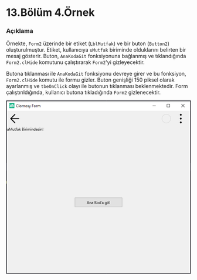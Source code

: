# 13.Bölüm 4.Örnek

### Açıklama

Örnekte, `Form2` üzerinde bir etiket (`LblMutfak`) ve bir buton (`Button2`) oluşturulmuştur. Etiket, kullanıcıya `uMutfak` biriminde olduklarını belirten bir mesaj gösterir. Buton, `AnaKodaGit` fonksiyonuna bağlanmış ve tıklandığında `Form2.clHide` komutunu çalıştırarak `Form2`'yi gizleyecektir.

Butona tıklanması ile `AnaKodaGit` fonksiyonu devreye girer ve bu fonksiyon, `Form2.clHide` komutu ile formu gizler. Buton genişliği 150 piksel olarak ayarlanmış ve `tbeOnClick` olayı ile butonun tıklanması beklenmektedir. Form çalıştırıldığında, kullanıcı butona tıkladığında `Form2` gizlenecektir.

![Bolum 13-Örnek 4](Bolum13_Ornek4.png)
